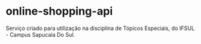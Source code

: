 # online-shopping-api
Serviço criado para utilização na disciplina de Tópicos Especiais, do IFSUL - Campus Sapucaia Do Sul.
